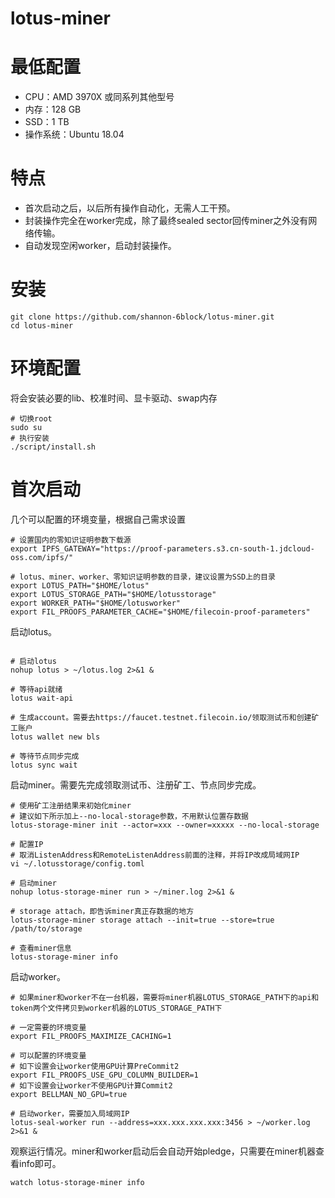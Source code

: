 # lotus-miner

# 最低配置
* CPU：AMD 3970X 或同系列其他型号
* 内存：128 GB
* SSD：1 TB
* 操作系统：Ubuntu 18.04

# 特点
* 首次启动之后，以后所有操作自动化，无需人工干预。
* 封装操作完全在worker完成，除了最终sealed sector回传miner之外没有网络传输。
* 自动发现空闲worker，启动封装操作。

# 安装
```
git clone https://github.com/shannon-6block/lotus-miner.git
cd lotus-miner
```

# 环境配置
将会安装必要的lib、校准时间、显卡驱动、swap内存
```
# 切换root
sudo su
# 执行安装
./script/install.sh
```

# 首次启动
几个可以配置的环境变量，根据自己需求设置
```
# 设置国内的零知识证明参数下载源
export IPFS_GATEWAY="https://proof-parameters.s3.cn-south-1.jdcloud-oss.com/ipfs/"

# lotus、miner、worker、零知识证明参数的目录，建议设置为SSD上的目录
export LOTUS_PATH="$HOME/lotus"
export LOTUS_STORAGE_PATH="$HOME/lotusstorage"
export WORKER_PATH="$HOME/lotusworker"
export FIL_PROOFS_PARAMETER_CACHE="$HOME/filecoin-proof-parameters"
```

启动lotus。
```

# 启动lotus
nohup lotus > ~/lotus.log 2>&1 &

# 等待api就绪
lotus wait-api

# 生成account。需要去https://faucet.testnet.filecoin.io/领取测试币和创建矿工账户
lotus wallet new bls

# 等待节点同步完成
lotus sync wait
```

启动miner。需要先完成领取测试币、注册矿工、节点同步完成。
```
# 使用矿工注册结果来初始化miner
# 建议如下所示加上--no-local-storage参数，不用默认位置存数据
lotus-storage-miner init --actor=xxx --owner=xxxxx --no-local-storage

# 配置IP
# 取消ListenAddress和RemoteListenAddress前面的注释，并将IP改成局域网IP
vi ~/.lotusstorage/config.toml

# 启动miner
nohup lotus-storage-miner run > ~/miner.log 2>&1 &

# storage attach，即告诉miner真正存数据的地方
lotus-storage-miner storage attach --init=true --store=true /path/to/storage

# 查看miner信息
lotus-storage-miner info
```

启动worker。
```
# 如果miner和worker不在一台机器，需要将miner机器LOTUS_STORAGE_PATH下的api和token两个文件拷贝到worker机器的LOTUS_STORAGE_PATH下

# 一定需要的环境变量
export FIL_PROOFS_MAXIMIZE_CACHING=1

# 可以配置的环境变量
# 如下设置会让worker使用GPU计算PreCommit2
export FIL_PROOFS_USE_GPU_COLUMN_BUILDER=1
# 如下设置会让worker不使用GPU计算Commit2
export BELLMAN_NO_GPU=true

# 启动worker，需要加入局域网IP
lotus-seal-worker run --address=xxx.xxx.xxx.xxx:3456 > ~/worker.log 2>&1 &
```

观察运行情况。miner和worker启动后会自动开始pledge，只需要在miner机器查看info即可。
```
watch lotus-storage-miner info
```